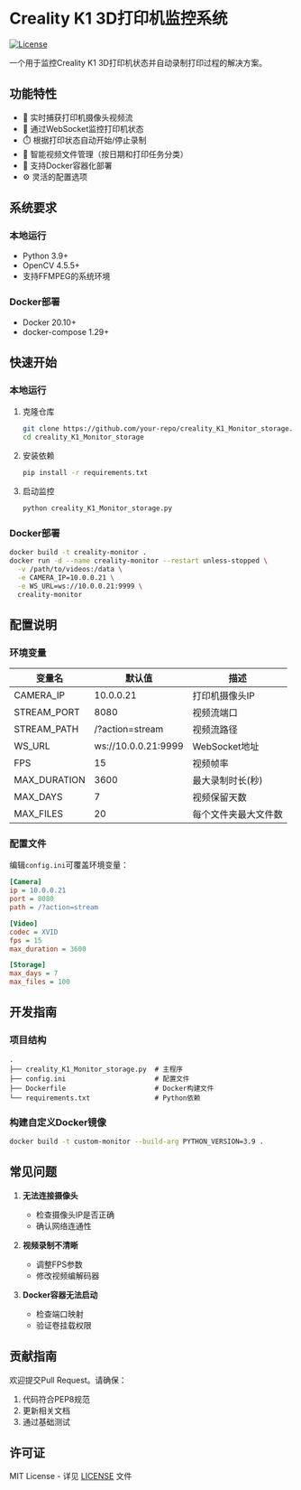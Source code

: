 # Creality K1 3D打印机监控系统

[![License](https://img.shields.io/badge/License-MIT-blue.svg)](LICENSE)

一个用于监控Creality K1 3D打印机状态并自动录制打印过程的解决方案。

## 功能特性
- 🎥 实时捕获打印机摄像头视频流
- 🔌 通过WebSocket监控打印机状态
- ⏱️ 根据打印状态自动开始/停止录制
- 📁 智能视频文件管理（按日期和打印任务分类）
- 🐳 支持Docker容器化部署
- ⚙️ 灵活的配置选项

## 系统要求
### 本地运行
- Python 3.9+
- OpenCV 4.5.5+
- 支持FFMPEG的系统环境

### Docker部署
- Docker 20.10+
- docker-compose 1.29+

## 快速开始

### 本地运行
1. 克隆仓库
   ```bash
   git clone https://github.com/your-repo/creality_K1_Monitor_storage.git
   cd creality_K1_Monitor_storage
   ```

2. 安装依赖
   ```bash
   pip install -r requirements.txt
   ```

3. 启动监控
   ```bash
   python creality_K1_Monitor_storage.py
   ```

### Docker部署
```bash
docker build -t creality-monitor .
docker run -d --name creality-monitor --restart unless-stopped \
  -v /path/to/videos:/data \
  -e CAMERA_IP=10.0.0.21 \
  -e WS_URL=ws://10.0.0.21:9999 \
  creality-monitor
```

## 配置说明

### 环境变量
| 变量名 | 默认值 | 描述 |
|--------|--------|------|
| CAMERA_IP | 10.0.0.21 | 打印机摄像头IP |
| STREAM_PORT | 8080 | 视频流端口 |
| STREAM_PATH | /?action=stream | 视频流路径 |
| WS_URL | ws://10.0.0.21:9999 | WebSocket地址 |
| FPS | 15 | 视频帧率 |
| MAX_DURATION | 3600 | 最大录制时长(秒) |
| MAX_DAYS | 7 | 视频保留天数 |
| MAX_FILES | 20 | 每个文件夹最大文件数 |

### 配置文件
编辑`config.ini`可覆盖环境变量：
```ini
[Camera]
ip = 10.0.0.21
port = 8080
path = /?action=stream

[Video]
codec = XVID
fps = 15
max_duration = 3600

[Storage]
max_days = 7
max_files = 100
```

## 开发指南

### 项目结构
```
.
├── creality_K1_Monitor_storage.py  # 主程序
├── config.ini                      # 配置文件
├── Dockerfile                      # Docker构建文件
└── requirements.txt                # Python依赖
```

### 构建自定义Docker镜像
```bash
docker build -t custom-monitor --build-arg PYTHON_VERSION=3.9 .
```

## 常见问题
1. **无法连接摄像头**
   - 检查摄像头IP是否正确
   - 确认网络连通性

2. **视频录制不清晰**
   - 调整FPS参数
   - 修改视频编解码器

3. **Docker容器无法启动**
   - 检查端口映射
   - 验证卷挂载权限

## 贡献指南
欢迎提交Pull Request。请确保：
1. 代码符合PEP8规范
2. 更新相关文档
3. 通过基础测试

## 许可证
MIT License - 详见 [LICENSE](LICENSE) 文件

